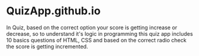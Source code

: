 # QuizApp.github.io
In Quiz, based on the correct option your score is getting increase or decrease, so to understand it's logic in programming this quiz app includes 10 basics questions of HTML, CSS and based on the correct radio check the score is getting incremented.
